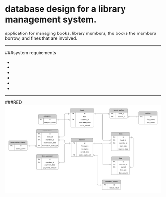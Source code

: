 # database design for a library management system.
<p> application for managing books, library members, the books the members borrow, and fines that are involved. <p>
<hr>
###system requirements
<ul>
  <li></li>
  <li></li>
  <li></li>
  <li></li>
  <li></li>
  <li></li>
</ul>
<hr>
###RED
<img src="RED/library_erd_final.png" >
  
